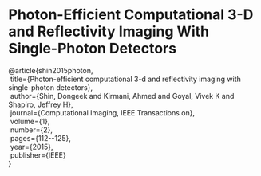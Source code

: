 # Photon-Efficient Computational 3-D and Reflectivity Imaging With Single-Photon Detectors

@article{shin2015photon, <br>
  &nbsp;title={Photon-efficient computational 3-d and reflectivity imaging with single-photon detectors}, <br>
  &nbsp;author={Shin, Dongeek and Kirmani, Ahmed and Goyal, Vivek K and Shapiro, Jeffrey H}, <br>
  &nbsp;journal={Computational Imaging, IEEE Transactions on}, <br>
  &nbsp;volume={1}, <br>
  &nbsp;number={2}, <br>
  &nbsp;pages={112--125}, <br>
  &nbsp;year={2015}, <br>
  &nbsp;publisher={IEEE} <br>
}

